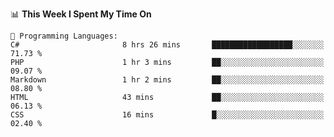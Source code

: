 <!--START_SECTION:waka-->
📊 **This Week I Spent My Time On** 

```text
💬 Programming Languages: 
C#                       8 hrs 26 mins       ██████████████████░░░░░░░   71.73 % 
PHP                      1 hr 3 mins         ██░░░░░░░░░░░░░░░░░░░░░░░   09.07 % 
Markdown                 1 hr 2 mins         ██░░░░░░░░░░░░░░░░░░░░░░░   08.80 % 
HTML                     43 mins             ██░░░░░░░░░░░░░░░░░░░░░░░   06.13 % 
CSS                      16 mins             █░░░░░░░░░░░░░░░░░░░░░░░░   02.40 % 
```


<!--END_SECTION:waka-->
